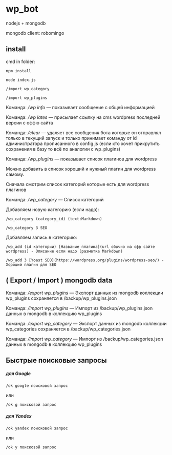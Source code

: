 # wp_bot

nodejs + mongodb

mongodb client: robomingo

## install
cmd in folder:

`npm install`

`node index.js`

`/import wp_category`

`/import wp_plugins`

Команда: */wp info* — показывает сообщение с общей информацией

Команда: */wp lates* — присылает ссылку на cms wordpress последней версии с оффю сайта

Команда: */clear* — удаляет все сообщения бота которые он отправлял только в текущий запуск и только
принимает команду от id администратора прописанного в config.js
(если кто хочет прикрутить сохранения в базу то всё по аналогии с wp_plugins)

Команда: */wp_plugins* — показывает список плагинов для wordpress

Можно добавить в список хороший и нужный плагин для wordpress самому.

Сначала смотрим список категорий которые есть для wordpress плагинов

Команда: */wp_category* — Список категорий

Добавляем новую категорию (если надо):

`/wp_category (category_id) (text:Markdown)`

`/wp_category 3 SEO`

Добавляем запись в категорию:

`/wp_add (id категории) [Название плагина](url обычно на офф сайте wordpress) - Описание если надо
(разметка Markdown)`

`/wp_add 3 [Yoast SEO](https://wordpress.org/plugins/wordpress-seo/) - Хороший плагин для SEO`

## ( Export / Import ) mongodb data

Команда: */export wp_plugins* — Экспорт данных из mongodb коллекции wp_plugins сохраняется в /backup/wp_plugins.json 

Команда: */import wp_plugins* — Импорт из /backup/wp_plugins.json данных в mongodb в коллекцию wp_plugins

Команда: */export wp_category* — Экспорт данных из mongodb коллекции wp_categories сохраняется в /backup/wp_categories.json 

Команда: */import wp_category* — Импорт из /backup/wp_categories.json данных в mongodb в коллекцию wp_plugins

## Быстрые поисковые запросы
##### для Google

`/ok google поисковой запрос`

или

`/ok g поисковой запрос`

##### для Yandex

`/ok yandex поисковой запрос`

или

`/ok y поисковой запрос`
